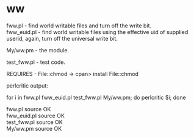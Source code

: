 # ww

fww.pl - find world writable files and turn off the write bit.  
fww_euid.pl - find world writable files using the effective uid of supplied
userid, again, turn off the universal write bit.  

My/ww.pm - the module. 

test_fww.pl - test code. 

REQUIRES - File::chmod -> cpan> install File::chmod


perlcritic output:  

for i in fww.pl fww_euid.pl test_fww.pl My/ww.pm; do perlcritic $i; done

fww.pl source OK  
fww_euid.pl source OK  
test_fww.pl source OK  
My/ww.pm source OK  


